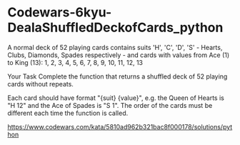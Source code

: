 # Codewars-6kyu-DealaShuffledDeckofCards_python


A normal deck of 52 playing cards contains suits 'H', 'C', 'D', 'S' - Hearts, Clubs, Diamonds, Spades respectively - and cards with values from Ace (1) to King (13): 1, 2, 3, 4, 5, 6, 7, 8, 9, 10, 11, 12, 13

Your Task
Complete the function that returns a shuffled deck of 52 playing cards without repeats.

Each card should have format "{suit} {value}", e.g. the Queen of Hearts is "H 12" and the Ace of Spades is "S 1". The order of the cards must be different each time the function is called.

https://www.codewars.com/kata/5810ad962b321bac8f000178/solutions/python






